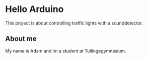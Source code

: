 # Hello Arduino

This project is about controlling traffic lights with a sounddetector. 

## About me
My name is Adam and im a student at Tullingegymnasium.
